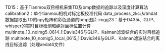 TD15：基于Tianmou双目相机采集TD及bmp数据的追踪以及深度计算算法
calibration2：单个tianmou相机对标定板校准代码
data_process_zkc:从tmdat数据提取出TD的npy矩阵和彩色通道的bmp图片
imgg23：基于D435i、GLIP、whisper的实时目标检测和绝对坐标位置计算
multinote_10_noimg5_0614_1:Davis346与GLIP、Kalman滤波结合的实时目标追踪
multinote_10_nomig5_local_0615_1:Davis346与GLIP、Kalman滤波结合的离线目标追踪（处理aedat4文件）
